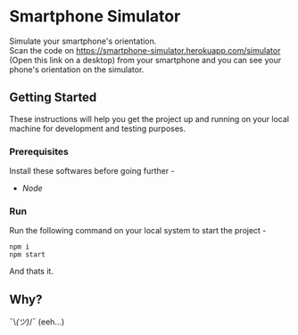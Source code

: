 # Smartphone Simulator
Simulate your smartphone's orientation.<br/>
Scan the code on https://smartphone-simulator.herokuapp.com/simulator (Open this link on a desktop) from your smartphone and you can see your phone's orientation on the simulator.

## Getting Started
These instructions will help you get the project up and running on your local machine for development and testing purposes.

### Prerequisites
Install these softwares before going further - 
* *Node*

### Run
Run the following command on your local system to start the project - 

```
npm i
npm start
```
And thats it. 

## Why?

¯\\_(ツ)_/¯  (eeh...)